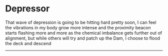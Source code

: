 # Depressor

That wave of depression is going to be hitting hard pretty soon, I can feel the vibrations in my body grow more intense and the proximity beacon starts flashing more and more as the chemical imbalance gets further out of alignment, but while others will try and patch up the Dam, I choose to flood the deck and descend

---
